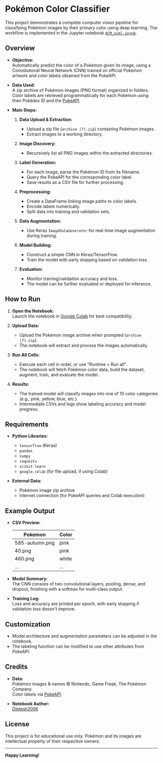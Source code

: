 # Pokémon Color Classifier 

This project demonstrates a complete computer vision pipeline for classifying Pokémon images by their primary color using deep learning. The workflow is implemented in the Jupyter notebook [`ACM_aiml.ipynb`](ACM_aiml.ipynb).

## Overview

- **Objective:**  
  Automatically predict the color of a Pokémon given its image, using a Convolutional Neural Network (CNN) trained on official Pokémon artwork and color labels obtained from the PokeAPI.

- **Data Used:**  
  A zip archive of Pokémon images (PNG format) organized in folders.  
  Color labels are retrieved programmatically for each Pokémon using their Pokédex ID and the [PokeAPI](https://pokeapi.co/).

- **Main Steps:**  
  1. **Data Upload & Extraction:**  
     - Upload a zip file (`archive (7).zip`) containing Pokémon images.
     - Extract images to a working directory.

  2. **Image Discovery:**  
     - Recursively list all PNG images within the extracted directories.

  3. **Label Generation:**  
     - For each image, parse the Pokémon ID from its filename.
     - Query the PokeAPI for the corresponding color label.
     - Save results as a CSV file for further processing.

  4. **Preprocessing:**  
     - Create a DataFrame linking image paths to color labels.
     - Encode labels numerically.
     - Split data into training and validation sets.

  5. **Data Augmentation:**  
     - Use Keras `ImageDataGenerator` for real-time image augmentation during training.

  6. **Model Building:**  
     - Construct a simple CNN in Keras/TensorFlow.
     - Train the model with early stopping based on validation loss.

  7. **Evaluation:**  
     - Monitor training/validation accuracy and loss.
     - The model can be further evaluated or deployed for inference.

## How to Run

1. **Open the Notebook:**  
   Launch the notebook in [Google Colab](https://colab.research.google.com/) for best compatibility.

2. **Upload Data:**  
   - Upload the Pokémon image archive when prompted (`archive (7).zip`).
   - The notebook will extract and process the images automatically.

3. **Run All Cells:**  
   - Execute each cell in order, or use "Runtime > Run all".
   - The notebook will fetch Pokémon color data, build the dataset, augment, train, and evaluate the model.

4. **Results:**  
   - The trained model will classify images into one of 10 color categories (e.g., pink, yellow, blue, etc.).
   - Intermediate CSVs and logs show labeling accuracy and model progress.

## Requirements

- **Python Libraries:**  
  - `tensorflow` (Keras)
  - `pandas`
  - `numpy`
  - `requests`
  - `scikit-learn`
  - `google.colab` (for file upload, if using Colab)

- **External Data:**  
  - Pokémon image zip archive
  - Internet connection (for PokeAPI queries and Colab execution)

## Example Output

- **CSV Preview:**

  | Pokemon         | Color  |
  |-----------------|--------|
  | 585-autumn.png  | pink   |
  | 40.png          | pink   |
  | 460.png         | white  |
  | ...             | ...    |

- **Model Summary:**  
  The CNN consists of two convolutional layers, pooling, dense, and dropout, finishing with a softmax for multi-class output.

- **Training Log:**  
  Loss and accuracy are printed per epoch, with early stopping if validation loss doesn't improve.

## Customization

- Model architecture and augmentation parameters can be adjusted in the notebook.
- The labeling function can be modified to use other attributes from PokeAPI.

## Credits

- **Data:**  
  Pokémon images & names © Nintendo, Game Freak, The Pokémon Company.  
  Color labels via [PokeAPI](https://pokeapi.co/).

- **Notebook Author:**  
  [Diptesh2006](https://github.com/Diptesh2006)

## License

This project is for educational use only. Pokémon and its images are intellectual property of their respective owners.

---
**Happy Learning!**
